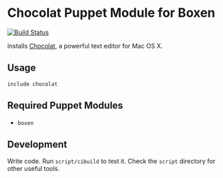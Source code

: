 # Chocolat Puppet Module for Boxen

[![Build Status](https://travis-ci.org/grahamgilbert/puppet-chocolat.png?branch=master)](https://travis-ci.org/grahamgilbert/puppet-chocolat)

Installs [Chocolat](http://www.chocolatapp.com), a powerful text editor for Mac OS X.

## Usage

```puppet
include chocolat
```

## Required Puppet Modules

* `boxen`

## Development

Write code. Run `script/cibuild` to test it. Check the `script`
directory for other useful tools.
